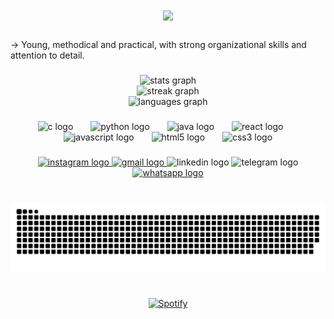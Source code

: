 <h1 align="center">
    <img src="https://readme-typing-svg.herokuapp.com/?font=Righteous&size=35&center=true&vCenter=true&width=500&height=70&duration=4000&lines=Hi+!+💻;+I'm+Kaleb+Macedo!;" />
</h1>

###

<p align="left">-> Young, methodical and practical, with strong organizational skills and attention to detail.</p>

###

<div align="center">
  <img src="https://github-readme-stats.vercel.app/api?username=kalebmacedo&hide_title=false&hide_rank=false&show_icons=true&include_all_commits=true&count_private=true&disable_animations=false&theme=radical&locale=en&hide_border=false&custom_title=Kaleb%20de%20Souza%20Macedo's%20GitHub" height="162" alt="stats graph" /> <br>
  <img src="https://streak-stats.demolab.com?user=kalebmacedo&locale=en&mode=daily&theme=radical&hide_border=false&border_radius=6" height="154" alt="streak graph" /> <br>
  <img src="https://github-readme-stats.vercel.app/api/top-langs?username=kalebmacedo&locale=en&hide_title=false&layout=compact&card_width=320&langs_count=10&theme=radical&hide_border=false&custom_title=Tec" height="140" alt="languages graph"  />
</div>

###

<div align="center">
  <img src="https://cdn.jsdelivr.net/gh/devicons/devicon/icons/c/c-original.svg" height="31" alt="c logo"  />
  <img width="20" />
  <img src="https://cdn.jsdelivr.net/gh/devicons/devicon/icons/python/python-original.svg" height="31" alt="python logo"  />
  <img width="20" />
  <img src="https://cdn.jsdelivr.net/gh/devicons/devicon/icons/java/java-original.svg" height="31" alt="java logo"  />
  <img width="20" />
  <img src="https://cdn.jsdelivr.net/gh/devicons/devicon/icons/react/react-original.svg" height="31" alt="react logo"  />
  <img width="20" />
  <img src="https://cdn.jsdelivr.net/gh/devicons/devicon/icons/javascript/javascript-original.svg" height="31" alt="javascript logo"  />
  <img width="20" />
  <img src="https://cdn.jsdelivr.net/gh/devicons/devicon/icons/html5/html5-original.svg" height="31" alt="html5 logo"  />
  <img width="20" />
  <img src="https://cdn.jsdelivr.net/gh/devicons/devicon/icons/css3/css3-original.svg" height="31" alt="css3 logo"  />
</div>

###

<div align="center">
  <a href="https://www.instagram.com/macedosz._/" target="_blank">
    <img src="https://img.shields.io/static/v1?message=Instagram&logo=instagram&label=&color=E4405F&logoColor=white&labelColor=&style=for-the-badge" height="35" alt="instagram logo"  />
  </a>
  <a href="https://mail.google.com/mail/u/2/#inbox" target="_blank">
    <img src="https://img.shields.io/static/v1?message=Gmail&logo=gmail&label=&color=D14836&logoColor=white&labelColor=&style=for-the-badge" height="35" alt="gmail logo"  />
  </a>
  <img src="https://img.shields.io/static/v1?message=LinkedIn&logo=linkedin&label=&color=0077B5&logoColor=white&labelColor=&style=for-the-badge" height="35" alt="linkedin logo"  />
  <img src="https://img.shields.io/static/v1?message=Telegram&logo=telegram&label=&color=2CA5E0&logoColor=white&labelColor=&style=for-the-badge" height="35" alt="telegram logo"  />
  <a href="(61) 99901-4888" target="_blank">
    <img src="https://img.shields.io/static/v1?message=Whatsapp&logo=whatsapp&label=&color=25D366&logoColor=white&labelColor=&style=for-the-badge" height="35" alt="whatsapp logo"  />
  </a>
</div>

###

<br clear="both">

<img alt="snake eating my contributions" src="https://raw.githubusercontent.com/artrsousa1/artrsousa1/output/github-contribution-grid-snake-dark.svg" />

###

<br clear="both">

<div align="center">
  <a href="https://open.spotify.com/user/22wmra6jmokeanetwvyrquepq">
    <img src="https://spotify-recently-played-readme.vercel.app/api?user=kaleb&count=5&unique=true" alt="Spotify"  />
  </a>
</div>

###
